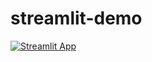 # streamlit-demo

[![Streamlit App](https://static.streamlit.io/badges/streamlit_badge_black_white.svg)](https://share.streamlit.io/tylerkkp/streamlit-demo/streamlit_app.py/)
